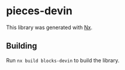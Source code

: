 # pieces-devin

This library was generated with [Nx](https://nx.dev).

## Building

Run `nx build blocks-devin` to build the library.
